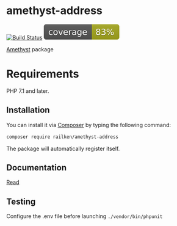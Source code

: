 # amethyst-address

[![Build Status](https://travis-ci.org/railken/amethyst-address.svg?branch=master)](https://travis-ci.org/railken/amethyst-address)
![Test Coverage](build/badges/coverage.svg)

[Amethyst](https://github.com/railken/amethyst) package

# Requirements

PHP 7.1 and later.

## Installation

You can install it via [Composer](https://getcomposer.org/) by typing the following command:

```bash
composer require railken/amethyst-address
```

The package will automatically register itself.

## Documentation

[Read](docs/index.md)

## Testing

Configure the .env file before launching `./vendor/bin/phpunit`